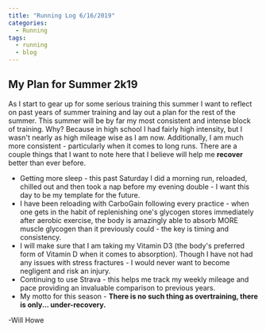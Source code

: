 ```yaml
---
title: "Running Log 6/16/2019"
categories:
  - Running
tags:
  - running
  - blog
---
```


## My Plan for Summer 2k19

As I start to gear up for some serious training this summer I want to reflect on past years of summer training
and lay out a plan for the rest of the summer. This summer will be by far my most consistent and intense block of
training. Why? Because in high school I had fairly high intensity, but I wasn't nearly as high mileage wise as I am now.
Additionally, I am much more consistent - particularly when it comes to long runs. There are a couple things that I want to 
note here that I believe will help me **recover** better than ever before.

* Getting more sleep - this past Saturday I did a morning run, reloaded, chilled out and then took a nap 
before my evening double - I want this day to be my template for the future.
* I have been reloading with CarboGain following every practice - when one gets in the habit of replenishing
one's glycogen stores immediately after aerobic exercise, the body is amazingly able to absorb MORE muscle glycogen
than it previously could - the key is timing and consistency.
* I will make sure that I am taking my Vitamin D3 (the body's preferred form of Vitamin D when it comes to absorption). 
Though I have not had any issues with stress fractures - I would never want to become negligent and risk an injury.
* Continuing to use Strava - this helps me track my weekly mileage and pace providing an invaluable comparison to previous years.
* My motto for this season - **There is no such thing as overtraining, there is only... under-recovery.**

-Will Howe
